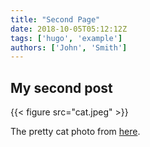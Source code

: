```yaml
---
title: "Second Page"
date: 2018-10-05T05:12:12Z
tags: ['hugo', 'example']
authors: ['John', 'Smith']
---
```


## My second post

{{< figure src="cat.jpeg" >}}

The pretty cat photo from [here](https://www.pexels.com/photo/grey-and-white-short-fur-cat-104827/).
